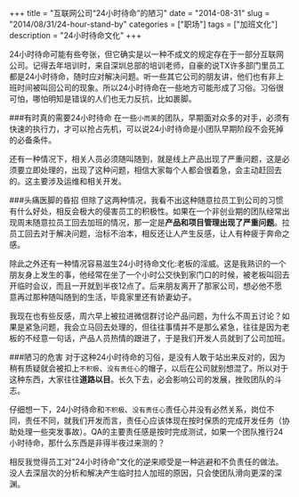 +++
title = "互联网公司“24小时待命”的陋习"
date = "2014-08-31"
slug = "2014/08/31/24-hour-stand-by"
categories = ["职场"]
tags = ["加班文化"]
description = "24小时待命文化"
+++

24小时待命可能有些夸张，但它确实是以一种不成文的规定存在于一部分互联网公司。记得去年培训时，来自深圳总部的培训老师，自豪的说TX许多部门里员工都是24小时待命，随时应对解决问题。听一些其它公司的朋友讲，他们也有非上班时间被叫回公司的现象。所以24小时待命在一些地方可能形成了习俗。习俗很可怕，哪怕明知是错误的人们也无力反抗，比如裹脚。

###有时真的需要24小时待命
在一些`小而美`的团队，早期面对众多的对手，必须有快速的执行力，才可以抢占先机，可以说24小时待命是小团队早期阶段不会死掉的必备条件。

还有一种情况下，相关人员必须随叫随到，就是线上产品出现了严重问题，这是必须要立即处理的，出现了这种问题，相信大家每个人都会很着急，会主动赶回去的。这主要涉及运维和相关开发。

###头痛医脚的昏招
但除了这两种情况，我看不出这种随意拉员工到公司的习惯有什么好处，相反会极大的侵害员工的积极性。如果在一个非创业期的团队经常出现周末随意拉员工回去加班的情况，那一定是**产品和项目管理出现了严重问题**。拉员工回去对于解决问题，治标不治本，相反还让人产生反感，让人有种疲于奔命之感。

除此之外还有一种情况容易滋生24小时待命文化:老板的淫威。这是我熟识的一个朋友身上发生的事，他经常在坐了一个小时公交快到家门口的时候，被老板叫回去开临时会议，而且一开就到半夜12点了。后来朋友离开了那家公司，想必他不愿意再过那种随叫随到的生活，毕竟家里还有娇妻幼子。

我现在也有些反感，周六早上被拉进微信群讨论产品问题，为什么不周五讨论？如果是紧急问题，我会立马回去处理的，但往往事情并不是那么紧急，往往是因为老板的不经意一句话，产品人员热情的跟进了，于是我们开发人员就到了公司加班。

###陋习的危害
对于这种24小时待命的习俗，是没有人敢于站出来反对的，因为稍有质疑就会被扣上`不积极`、`没有责任心`的帽子，以后在公司就别想混了。所以对于这种东西，大家往往**道路以目**。长久下去，必会影响公司的发展，挫败团队的斗志。

仔细想一下，24小时待命和`不积极`、`没有责任心`责任心并没有必然关系，岗位不同，责任不同，就我们开发而言，责任心应该体现在按时保质的完成开发任务（协助处理一些突发事故）。QA的主要责任感是按时完成测试，如果一个团队推行24小时待命，那什么东西是非得半夜过来测的？

相反我觉得员工对"24小时待命"文化的逆来顺受是一种逃避和不负责任的做法。没人去深层次的分析和解决产生临时拉人加班的原因，只会使团队滑向更深的深渊。
